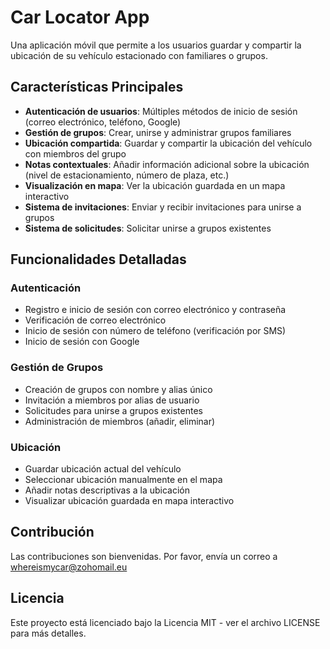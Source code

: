 # Car Locator App

Una aplicación móvil que permite a los usuarios guardar y compartir la ubicación de su vehículo estacionado con familiares o grupos.

## Características Principales

- **Autenticación de usuarios**: Múltiples métodos de inicio de sesión (correo electrónico, teléfono, Google)
- **Gestión de grupos**: Crear, unirse y administrar grupos familiares
- **Ubicación compartida**: Guardar y compartir la ubicación del vehículo con miembros del grupo
- **Notas contextuales**: Añadir información adicional sobre la ubicación (nivel de estacionamiento, número de plaza, etc.)
- **Visualización en mapa**: Ver la ubicación guardada en un mapa interactivo
- **Sistema de invitaciones**: Enviar y recibir invitaciones para unirse a grupos
- **Sistema de solicitudes**: Solicitar unirse a grupos existentes


## Funcionalidades Detalladas

### Autenticación

- Registro e inicio de sesión con correo electrónico y contraseña
- Verificación de correo electrónico
- Inicio de sesión con número de teléfono (verificación por SMS)
- Inicio de sesión con Google

### Gestión de Grupos

- Creación de grupos con nombre y alias único
- Invitación a miembros por alias de usuario
- Solicitudes para unirse a grupos existentes
- Administración de miembros (añadir, eliminar)

### Ubicación

- Guardar ubicación actual del vehículo
- Seleccionar ubicación manualmente en el mapa
- Añadir notas descriptivas a la ubicación
- Visualizar ubicación guardada en mapa interactivo

## Contribución

Las contribuciones son bienvenidas. Por favor, envía un correo a whereismycar@zohomail.eu

## Licencia

Este proyecto está licenciado bajo la Licencia MIT - ver el archivo LICENSE para más detalles.
